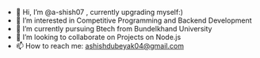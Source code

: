 - 👋 Hi, I’m @a-shish07 , currently upgrading myself:)
- 👀 I’m interested in Competitive Programming and Backend Development
- 🌱 I’m currently pursuing Btech from Bundelkhand University
- 💞️ I’m looking to collaborate on Projects on Node.js 
- 📫 How to reach me: ashishdubeyak04@gmail.com 

<!---
a-shish07/a-shish07 is a ✨ special ✨ repository because its `README.md` (this file) appears on your GitHub profile.
You can click the Preview link to take a look at your changes.
--->
